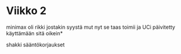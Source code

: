 # Viikko 2
minimax oli rikki jostakin syystä mut nyt se taas toimii ja UCi päivitetty käyttämään sitä oikein*

shakki sääntökorjaukset


